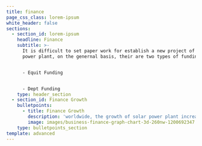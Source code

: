 ```yaml
---
title: finance
page_css_class: lorem-ipsum
white_header: false
sections:
  - section_id: lorem-ipsum
    headline: Finance
    subtitle: >-
      It is difficult to set paper work for establish a new project of solar
      power plant, on the genernal basis, their are two types of funding.


      - Equit Funding


      - Dept Funding
    type: header_section
  - section_id: Finance Growth
    bulletpoints:
      - title: Finance Growth
        description: 'worldwide, the growth of solar power plant increases day by day.'
        image: images/business-finance-graph-chart-3d-260nw-1200692347.jpg
    type: bulletpoints_section
template: advanced
---
```

